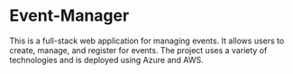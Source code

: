# Event-Manager
This is a full-stack web application for managing events. It allows users to create, manage, and register for events. The project uses a variety of technologies and is deployed using Azure and AWS.
